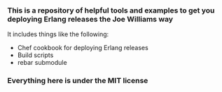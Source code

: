 ### This is a repository of helpful tools and examples to get you deploying Erlang releases the Joe Williams way

It includes things like the following:

* Chef cookbook for deploying Erlang releases
* Build scripts
* rebar submodule

### Everything here is under the MIT license